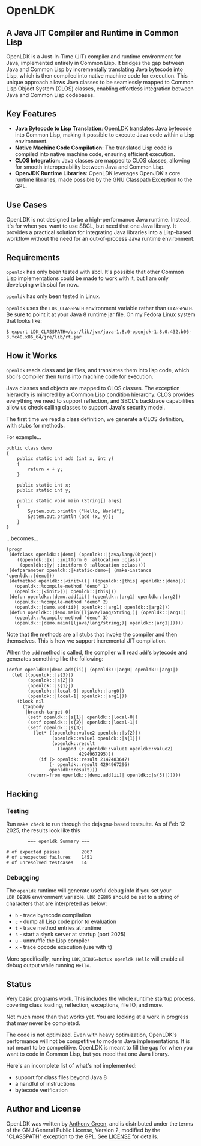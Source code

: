 # OpenLDK
## A Java JIT Compiler and Runtime in Common Lisp

OpenLDK is a Just-In-Time (JIT) compiler and runtime environment for
Java, implemented entirely in Common Lisp. It bridges the gap between
Java and Common Lisp by incrementally translating Java bytecode into
Lisp, which is then compiled into native machine code for
execution. This unique approach allows Java classes to be seamlessly
mapped to Common Lisp Object System (CLOS) classes, enabling
effortless integration between Java and Common Lisp codebases.

## Key Features

- **Java Bytecode to Lisp Translation**: OpenLDK translates Java bytecode into Common Lisp, making it possible to execute Java code within a Lisp environment.
- **Native Machine Code Compilation**: The translated Lisp code is compiled into native machine code, ensuring efficient execution.
- **CLOS Integration**: Java classes are mapped to CLOS classes, allowing for smooth interoperability between Java and Common Lisp.
- **OpenJDK Runtime Libraries**: OpenLDK leverages OpenJDK's core runtime libraries, made possible by the GNU Classpath Exception to the GPL.

## Use Cases

OpenLDK is not designed to be a high-performance Java
runtime. Instead, it's for when you want to use SBCL, but need that
one Java library. It provides a practical solution for integrating
Java libraries into a Lisp-based workflow without the need for an
out-of-process Java runtime environment.

## Requirements

`openldk` has only been tested with sbcl.  It's possible that other
Common Lisp implementations could be made to work with it, but I am
only developing with sbcl for now.

`openldk` has only been tested in Linux.

`openldk` uses the `LDK_CLASSPATH` environment variable rather than
`CLASSPATH`.  Be sure to point it at your Java 8 runtime jar file.  On
my Fedora Linux system that looks like:
```
$ export LDK_CLASSPATH=/usr/lib/jvm/java-1.8.0-openjdk-1.8.0.432.b06-3.fc40.x86_64/jre/lib/rt.jar
```

## How it Works

`openldk` reads class and jar files, and translates them into lisp
code, which sbcl's compiler then turns into machine code for
execution.

Java classes and objects are mapped to CLOS classes.  The exception
hierarchy is mirrored by a Common Lisp condition hierarchy.  CLOS
provides everything we need to support reflection, and SBCL's
backtrace capabilities allow us check calling classes to support
Java's security model.

The first time we read a class definition, we generate a CLOS
definition, with stubs for methods.

For example...

```
public class demo
{
    public static int add (int x, int y)
    {
        return x + y;
    }

    public static int x;
    public static int y;

    public static void main (String[] args)
    {
        System.out.println ("Hello, World");
        System.out.println (add (x, y));
    }
}
```

...becomes...

```
(progn
 (defclass openldk::|demo| (openldk::|java/lang/Object|)
    ((openldk::|x| :initform 0 :allocation :class)
     (openldk::|y| :initform 0 :allocation :class)))
 (defparameter openldk::|+static-demo+| (make-instance 'openldk::|demo|))
 (defmethod openldk::|<init>()| ((openldk::|this| openldk::|demo|))
   (openldk::%compile-method "demo" 1)
   (openldk::|<init>()| openldk::|this|))
 (defun openldk::|demo.add(ii)| (openldk::|arg1| openldk::|arg2|)
   (openldk::%compile-method "demo" 2)
   (openldk::|demo.add(ii)| openldk::|arg1| openldk::|arg2|))
 (defun openldk::|demo.main([ljava/lang/String;)| (openldk::|arg1|)
   (openldk::%compile-method "demo" 3)
   (openldk::|demo.main([ljava/lang/string;)| openldk::|arg1|)))))
```

Note that the methods are all stubs that invoke the compiler and then
themselves.  This is how we support incremental JIT compilation.

When the `add` method is called, the compiler will read `add`'s
bytecode and generates something like the following:

```
(defun openldk::|demo.add(ii)| (openldk::|arg0| openldk::|arg1|)
  (let ((openldk::|s{3}|)
        (openldk::|s{2}|)
        (openldk::|s{1}|)
        (openldk::|local-0| openldk::|arg0|)
        (openldk::|local-1| openldk::|arg1|))
    (block nil
      (tagbody
       |branch-target-0|
        (setf openldk::|s{1}| openldk::|local-0|)
        (setf openldk::|s{2}| openldk::|local-1|)
        (setf openldk::|s{3}|
          (let* ((openldk::value2 openldk::|s{2}|)
                 (openldk::value1 openldk::|s{1}|)
                 (openldk::result
                   (logand (+ openldk::value1 openldk::value2)
                           4294967295)))
            (if (> openldk::result 2147483647)
                (- openldk::result 4294967296)
                openldk::result)))
        (return-from openldk::|demo.add(ii)| openldk::|s{3}|)))))
```

## Hacking

### Testing

Run `make check` to run through the dejagnu-based testsuite.
As of Feb 12 2025, the results look like this
```
		=== openldk Summary ===

# of expected passes		2067
# of unexpected failures	1451
# of unresolved testcases	14

```

### Debugging

The `openldk` runtime will generate useful debug info if you set your
`LDK_DEBUG` environment variable.  `LDK_DEBUG` should be set to a
string of characters that are interpreted as below:

- `b` - trace bytecode compilation
- `c` - dump all Lisp code prior to evaluation
- `t` - trace method entries at runtime
- `s` - start a slynk server at startup (port 2025)
- `u` - unmuffle the Lisp compiler
- `x` - trace opcode execution (use with `t`)

More specifically, running `LDK_DEBUG=bctux openldk Hello` will enable
all debug output while running `Hello`.

## Status

Very basic programs work.  This includes the whole runtime startup
process, covering class loading, reflection, exceptions, file IO, and
more.

Not much more than that works yet.  You are looking at a work in
progress that may never be completed.

The code is not optimized.  Even with heavy optimization, OpenLDK's
performance will not be competitive to modern Java implementations.
It is not meant to be competitive.  OpenLDK is meant to fill the gap
for when you want to code in Common Lisp, but you need that one Java
library.

Here's an incomplete list of what's not implemented:
- support for class files beyond Java 8
- a handful of instructions
- bytecode verification

Author and License
-------------------

OpenLDK was written by [Anthony
Green](https://github.com/atgreen), and is distributed under the terms
of the GNU General Public License, Version 2, modified by the
"CLASSPATH" exception to the GPL.  See
[LICENSE](https://github.com/atgreen/OpenLDK/blob/main/LICENSE)
for details.

